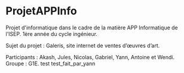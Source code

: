 # ProjetAPPInfo
Projet d'informatique dans le cadre de la matière APP Informatique de l'ISEP. 1ère année du cycle ingénieur. 

Sujet du projet : Galeris, site internet de ventes d’œuvres d’art. 

Participants : Akash, Jules, Nicolas, Gabriel, Yann, Antoine et Wendi. 
Groupe : G1E.
test
test_fait_par_yann

